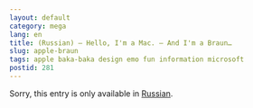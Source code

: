 ```yaml
---
layout: default
category: mega
lang: en
title: (Russian) — Hello, I'm a Mac. — And I'm a Braun…
slug: apple-braun
tags: apple baka-baka design emo fun information microsoft 
postid: 281
---
```

<p>Sorry, this entry is only available in <a href="/mega/export/getposts.php">Russian</a>.</p>